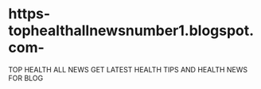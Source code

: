 # https-tophealthallnewsnumber1.blogspot.com-
TOP HEALTH ALL NEWS GET LATEST HEALTH TIPS AND HEALTH NEWS FOR BLOG
